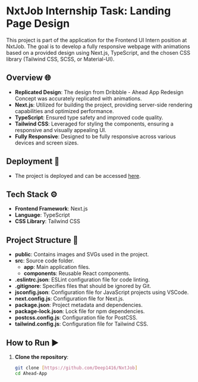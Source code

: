 # NxtJob Internship Task: Landing Page Design

This project is part of the application for the Frontend UI Intern position at NxtJob. The goal is to develop a fully responsive webpage with animations based on a provided design using Next.js, TypeScript, and the chosen CSS library (Tailwind CSS, SCSS, or Material-UI).

## Overview 🌐

- **Replicated Design**: The design from Dribbble - Ahead App Redesign Concept was accurately replicated with animations.
- **Next.js**: Utilized for building the project, providing server-side rendering capabilities and optimized performance.
- **TypeScript**: Ensured type safety and improved code quality.
- **Tailwind CSS**: Leveraged for styling the components, ensuring a responsive and visually appealing UI.
- **Fully Responsive**: Designed to be fully responsive across various devices and screen sizes.

## Deployment 🚀

- The project is deployed and can be accessed [here](#https://nxt-job-woad.vercel.app/).



## Tech Stack ⚙️

- **Frontend Framework**: Next.js
- **Language**: TypeScript
- **CSS Library**: Tailwind CSS

## Project Structure 📂

- **public**: Contains images and SVGs used in the project.
- **src**: Source code folder.
  - **app**: Main application files.
  - **components**: Reusable React components.
- **.eslintrc.json**: ESLint configuration file for code linting.
- **.gitignore**: Specifies files that should be ignored by Git.
- **jsconfig.json**: Configuration file for JavaScript projects using VSCode.
- **next.config.js**: Configuration file for Next.js.
- **package.json**: Project metadata and dependencies.
- **package-lock.json**: Lock file for npm dependencies.
- **postcss.config.js**: Configuration file for PostCSS.
- **tailwind.config.js**: Configuration file for Tailwind CSS.

## How to Run ▶️

1. **Clone the repository**:
   ```bash
   git clone [https://github.com/Deep1416/NxtJob]
   cd Ahead-App
